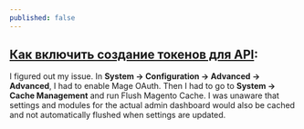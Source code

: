 ```yaml
---
published: false
---
```

## [Как включить создание токенов для API](https://magento.stackexchange.com/questions/178843/cannot-create-oauth-consumer):

I figured out my issue. In **System -> Configuration -> Advanced -> Advanced**, I had to enable Mage OAuth. Then I had to go to **System -> Cache Management** and run Flush Magento Cache. I was unaware that settings and modules for the actual admin dashboard would also be cached and not automatically flushed when settings are updated.
